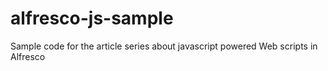 # alfresco-js-sample
Sample code for the article series about javascript powered Web scripts in Alfresco
